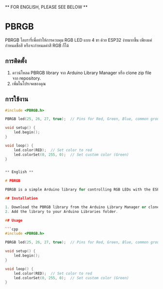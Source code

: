 ** FOR ENGLISH, PLEASE SEE BELOW **

# PBRGB

PBRGB ไลบรารี่เพื่อทำให้การควบคุม RGB LED แบบ 4 ขา ด้วย ESP32 ง่ายมากขึ้น เพียงแค่กำหนดชื่อสี หรือจะกำหนดค่าสี RGB ก็ได้

## การติดตั้ง

1. ดาวน์โหลด PBRGB library จาก Arduino Library Manager หรือ clone zip file จาก repository.
2. เพิ่มในโปรเจคของคุณ

## การใช้งาน
``` cpp
#include <PBRGB.h>

PBRGB led(25, 26, 27, true);  // Pins for Red, Green, Blue, common ground

void setup() {
    led.begin();
}

void loop() {
    led.color(RED);  // Set color to red
    led.colorSet(0, 255, 0);  // Set custom color (Green)
}


** English **

# PBRGB

PBRGB is a simple Arduino library for controlling RGB LEDs with the ESP32 using PWM. You can easily set predefined colors (e.g., RED, GREEN, BLUE) or manually define your own colors using RGB values.

## Installation

1. Download the PBRGB library from the Arduino Library Manager or clone it from the repository.
2. Add the library to your Arduino Libraries folder.

## Usage

```cpp
#include <PBRGB.h>

PBRGB led(25, 26, 27, true);  // Pins for Red, Green, Blue, common ground

void setup() {
    led.begin();
}

void loop() {
    led.color(RED);  // Set color to red
    led.colorSet(0, 255, 0);  // Set custom color (Green)
}